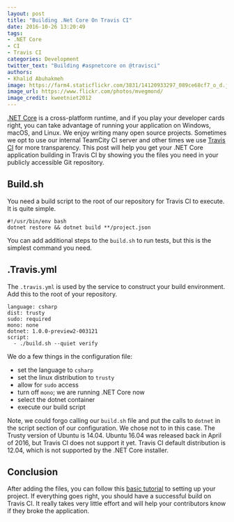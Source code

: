```yaml
---
layout: post
title: "Building .Net Core On Travis CI"
date: 2016-10-26 13:20:49
tags: 
- .NET Core
- CI
- Travis CI
categories: Development
twitter_text: "Building #aspnetcore on @travisci"
authors:
- Khalid Abuhakmeh
image: https://farm4.staticflickr.com/3831/14120933297_089ce68cf7_o_d.jpg
image_url: https://www.flickr.com/photos/mvegmond/
image_credit: kweetniet2012
---
```


[.NET Core][dotnet] is a cross-platform runtime, and if you play your developer cards right, you can take advantage of running your application on Windows, macOS, and Linux. We enjoy writing many open source projects. Sometimes we opt to use our internal TeamCity CI server and other times we use [Travis CI][travis] for more transparency.  This post will help you get your .NET Core application building in Travis CI by showing you the files you need in your publicly accessible Git repository.

## Build.sh

You need a build script to the root of our repository for Travis CI to execute. It is quite simple.

```
#!/usr/bin/env bash
dotnet restore && dotnet build **/project.json
```

You can add additional steps to the `build.sh` to run tests, but this is the simplest command you need.

## .Travis.yml 

The `.travis.yml` is used by the service to construct your build environment. Add this to the root of your repository.

```
language: csharp
dist: trusty
sudo: required
mono: none
dotnet: 1.0.0-preview2-003121
script:
  - ./build.sh --quiet verify
``` 

We do a few things in the configuration file:

- set the language to `csharp`
- set the linux distribution to `trusty`
- allow for `sudo` access
- turn off `mono`; we are running .NET Core now
- select the dotnet container
- execute our build script

Note, we could forgo calling our `build.sh` file and put the calls to `dotnet` in the script section of our configuration. We chose not to in this case. The Trusty version of Ubuntu is 14.04. Ubuntu 16.04 was released back in April of 2016, but Travis CI does not support it yet. Travis CI default distribution is 12.04, which is not supported by the .NET Core installer.

## Conclusion

After adding the files, you can follow this [basic tutorial](tut) to setting up your project. If everything goes right, you should have a successful build on Travis CI. It really takes very little effort and will help your contributors know if they broke the application.

[dotnet]: https://dot.net
[travis]: https://travis-ci.org
[tut]: https://docs.travis-ci.com/user/for-beginners